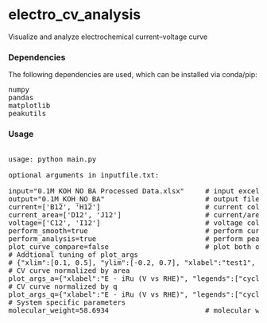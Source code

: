 # electro_cv_analysis
Visualize and analyze electrochemical current–voltage curve 

### Dependencies
The following dependencies are used, which can be installed via conda/pip:
<pre>
numpy 
pandas
matplotlib
peakutils
</pre>

### Usage

<pre>

usage: python main.py

optional arguments in inputfile.txt:

input="0.1M KOH NO BA Processed Data.xlsx"     # input excel file name
output="0.1M_KOH_NO_BA"                        # output file name
current=['B12', 'H12']                         # current columns in excel
current_area=['D12', 'J12']                    # current/area columns in excel
voltage=['C12', 'I12']                         # voltage columns
perform_smooth=true                            # perform curve smoothing 
perform_analysis=true                          # perform peak and integration analysis
plot_curve_compare=false                       # plot both original and smooth curve to compare smoothing effect
# Addtional tuning of plot_args
# {"xlim":[0.1, 0.5], "ylim":[-0.2, 0.7], "xlabel":"test1", "ylabel":"test2", "legends":["0.1M KOH NO BA", "0.2M KOH NO BA"]}
# CV curve normalized by area
plot_args_a={"xlabel":"E - iRu (V vs RHE)", "legends":["cycle 1", "cycle 2"]}  
# CV curve normalized by q
plot_args_q={"xlabel":"E - iRu (V vs RHE)", "legends":["cycle 1", "cycle 2"]}      
# System specific parameters
molecular_weight=58.6934                       # molecular weight of catalyst: unit g/mol
  
</pre>
